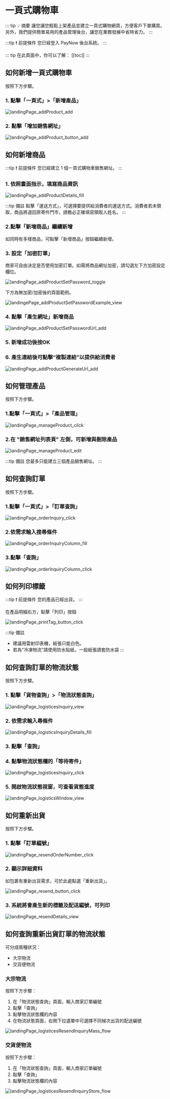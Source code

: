 # 一頁式購物車

::: tip 💡 摘要
讓您讓您輕鬆上架產品並建立一頁式購物網頁，方便客戶下單購買。另外，我們提供簡單易用的產品管理後台，讓您在業務發展中省時省力。
:::

:::tip ❗ 前提條件
您已經登入 PayNow 後台系統。
:::

::: tip 在此頁面中，你可以了解：
[[toc]]
:::

## 如何新增一頁式購物車

按照下方步驟。

### 1. 點擊「一頁式」>「新增產品」

![landingPage_addProduct_add](./images/landingPage_addProduct_add.png)

### 2. 點擊「增加銷售網址」

![landingPage_addProduct_button_add](./images/landingPage_addProduct_button_add.png)

## 如何新增商品

:::tip ❗ 前提條件
您已經建立 1 個一頁式購物車銷售網址。
:::

### 1. 依照畫面指示，填寫商品資訊

![landingPage_addProductDetails_fill](./images/landingPage_addProductDetails_fill.png)

:::tip 備註
點擊「運送方式」，可選擇要提供給消費者的運送方式。消費者若未領取，商品將退回原寄件門市，請務必正確填寫領取人姓名。
:::

### 2.點擊「新增商品」繼續新增
如同時有多樣商品，可點擊「新增商品」按鈕繼續新增。

### 3. 設定「加密訂單」
商家可自由決定是否使用加密訂單。如需將商品網址加密，請勾選左下方加密設定欄位。

![landingPage_addProductSetPassword_toggle](./images/landingPage_addProductSetPassword_toggle.png)

下方為無加密/加密後的頁面範例。

![landingePage_addProductSetPasswordExample_view](./images/landingePage_addProductSetPasswordExample_view.png)

### 4. 點擊「產生網址」新增商品

![landingPage_addProductSetPasswordUrl_add](./images/landingPage_addProductSetPasswordUrl_add.png)

### 5. 新增成功後按OK

### 6. 產生連結後可點擊“複製連結”以提供給消費者

![landingPage_addProductGenerateUrl_add](./images/landingPage_addProductGenerateUrl_add.png)

## 如何管理產品

按照下方步驟。

### 1.點擊「一頁式」>「產品管理」

![landingPage_manageProduct_click](./images/landingPage_manageProduct_click.png)

### 2.在 "銷售網址列表頁" 左側，可新增與刪除產品

![landingPage_manageProduct_edit](./images/landingPage_manageProduct_edit.png)

:::tip 備註
您最多只能建立三個產品銷售網址。
:::

## 如何查詢訂單

按照下方步驟。

### 1.點擊「一頁式」>「訂單查詢」

![landingPage_orderInquiry_click](./images/landingPage_orderInquiry_click.png)

### 2.依需求輸入搜尋條件

![landingPage_orderInquiryColumn_fill](./images/landingPage_orderInquiryColumn_fill.png)

### 3.點擊「查詢」

![landingPage_orderInquiryColumn_click](./images/landingPage_orderInquiryColumn_click.png)

## 如何列印標籤

:::tip ❗ 前提條件
您的產品已經出貨。
:::

在產品明細右方，點擊「列印」按鈕

![landingPage_printTag_button_click](./images/landingPage_printTag_button_click.png)

:::tip 備註
- 建議用雷射印表機，紙張只能白色。
- 若為“冷凍物流”請使用防水貼紙，一般紙張請套防水袋
:::

## 如何查詢訂單的物流狀態

按照下方步驟。

### 1. 點擊「貨物查詢」>「物流狀態查詢」

![landingPage_logisticesInquiry_view](./images/landingPage_logisticesInquiry_view.png)

### 2. 依需求輸入尋條件

![landingPage_logisticsInquiryDetails_fill](./images/landingPage_logisticsInquiryDetails_fill.png)

### 3. 點擊「查詢」

### 4. 點擊物流狀態欄的「等待寄件」

![landingPage_logisticesInquiry_click](./images/landingPage_logisticesInquiry_click.png)

### 5. 開啟物流狀態視窗，可查看貨態進度

![landingPage_logisticsWindow_view](./images/landingPage_logisticsWindow_view.png)

## 如何重新出貨

按照下方步驟。
### 1. 點擊「訂單編號」

![landingPage_resendOrderNumber_click](./images/landingPage_resendOrderNumber_click.png)

### 2. 顯示詳細資料
如包裹有重新出貨需求，可於此處點選「重新出貨」。

![landingPage_resend_button_click](./images/landingPage_resend_button_click.png)

### 3. 系統將會產生新的標籤及配送編號，可列印

![landingPage_resendDetails_view](./images/landingPage_resendDetails_view.png)

## 如何查詢重新出貨訂單的物流狀態

可分成兩種狀況：
- 大宗物流
- 交貨便物流

### 大宗物流

按照下方步驟：
1. 在「物流狀態查詢」頁面，輸入商家訂單編號
2. 點擊「查詢」
3. 點擊物流狀態欄的內容
4. 在物流狀態頁面，右側下拉選單中可選擇不同梯次出貨的配送編號

![landingPage_logisticesResendInquiryMass_flow](./images/landingPage_logisticesResendInquiryMass_flow.png)

### 交貨便物流

按照下方步驟：
1. 在「物流狀態查詢」頁面，輸入商家訂單編號
2. 點擊「查詢」
3. 點擊物流狀態欄的內容

![landingPage_logisticesResendInquiryStore_flow](./images/landingPage_logisticesResendInquiryStore_flow.png)
